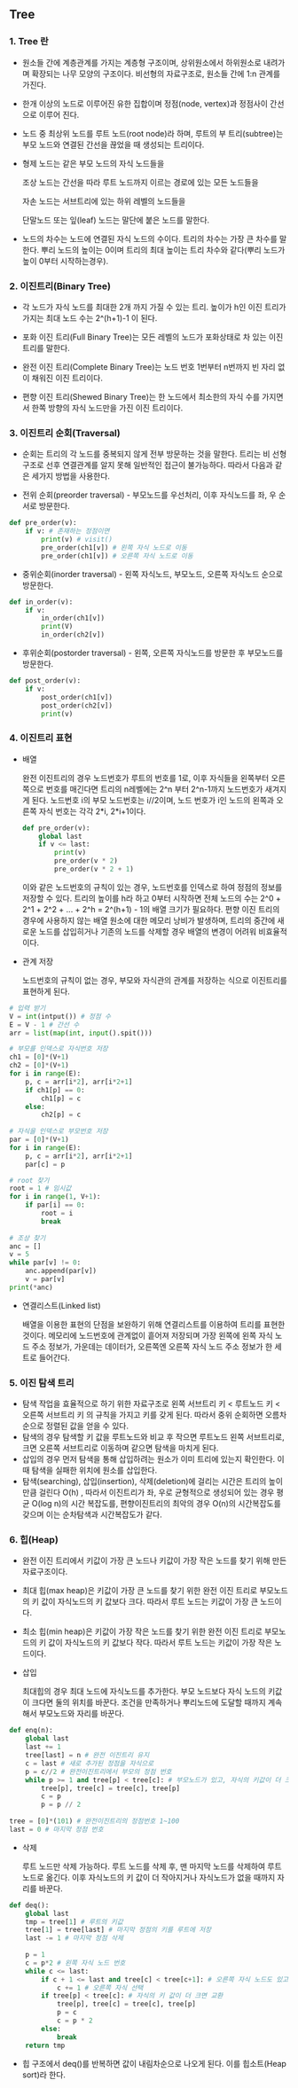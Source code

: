 ## Tree

### 1. Tree 란

- 원소들 간에 계층관계를 가지는 계층형 구조이며, 상위원소에서 하위원소로 내려가며 확장되는 나무 모양의 구조이다. 비선형의 자료구조로, 원소들 간에 1:n 관계를 가진다.

- 한개 이상의 노드로 이루어진 유한 집합이며 정점(node, vertex)과 정점사이 간선으로 이루어 진다.

- 노드 중 최상위 노드를 루트 노드(root node)라 하며, 루트의 부 트리(subtree)는 부모 노드와 연결된 간선을 끊었을 때 생성되는 트리이다.

- 형제 노드는 같은 부모 노드의 자식 노드들을

  조상 노드는 간선을 따라 루트 노드까지 이르는 경로에 있는 모든 노드들을

  자손 노드는 서브트리에 있는 하위 레벨의 노드들을

  단말노드 또는 잎(leaf) 노드는 말단에 붙은 노드를 말한다.

- 노드의 차수는 노드에 연결된 자식 노드의 수이다. 트리의 차수는 가장 큰 차수를 말한다. 뿌리 노드의 높이는 0이며 트리의 최대 높이는 트리 차수와 같다(뿌리 노드가 높이 0부터 시작하는경우).



### 2. 이진트리(Binary Tree)

- 각 노드가 자식 노드를 최대한 2개 까지 가질 수 있는 트리. 높이가 h인 이진 트리가 가지는 최대 노드 수는 2^(h+1)-1 이 된다.
- 포화 이진 트리(Full Binary Tree)는 모든 레벨의 노드가 포화상태로 차 있는 이진 트리를 말한다.

- 완전 이진 트리(Complete Binary Tree)는 노드 번호 1번부터 n번까지 빈 자리 없이 채워진 이진 트리이다.
- 편향 이진 트리(Shewed Binary Tree)는 한 노드에서 최소한의 자식 수를 가지면서 한쪽 방향의 자식 노드만을 가진 이진 트리이다.



### 3. 이진트리 순회(Traversal)

- 순회는 트리의 각 노드를 중복되지 않게 전부 방문하는 것을 말한다. 트리는 비 선형 구조로 선후 연결관계를 알지 못해 일반적인 접근이 불가능하다. 따라서 다음과 같은 세가지 방법을 사용한다.

- 전위 순회(preorder traversal) - 부모노드를 우선처리, 이후 자식노드를 좌, 우 순서로 방문한다.

```python
def pre_order(v):
    if v: # 존재하는 정점이면
        print(v) # visit()
        pre_order(ch1[v]) # 왼쪽 자식 노드로 이동
        pre_order(ch1[v]) # 오른쪽 자식 노드로 이동
```

- 중위순회(inorder traversal) - 왼쪽 자식노드, 부모노드, 오른쪽 자식노드 순으로 방문한다.

```python
def in_order(v):
    if v:
        in_order(ch1[v])
        print(V)
        in_order(ch2[v])
```

- 후위순회(postorder traversal) - 왼쪽, 오른쪽 자식노드를 방문한 후 부모노드를 방문한다.

```python
def post_order(v):
    if v:
        post_order(ch1[v])
        post_order(ch2[v])
        print(v)
```



### 4. 이진트리 표현

- 배열

  완전 이진트리의 경우 노드번호가 루트의 번호를 1로, 이후 자식들을 왼쪽부터 오른쪽으로 번호를 매긴다면 트리의 n레벨에는 2^n 부터 2^n-1까지 노드번호가 새겨지게 된다. 노드번호 i의 부모 노드번호는 i//2이며, 노드 번호가 i인 노드의 왼쪽과 오른쪽 자식 번호는 각각 2\*i, 2\*i+1이다.

  ```python
  def pre_order(v):
      global last
      if v <= last:
          print(v)
          pre_order(v * 2)
          pre_order(v * 2 + 1)
  ```

  이와 같은 노드번호의 규칙이 있는 경우, 노드번호를 인덱스로 하여 정점의 정보를 저장할 수 있다. 트리의 높이를 h라 하고 0부터 시작하면 전체 노드의 수는 2^0 + 2^1 + 2^2 + ... + 2^h = 2^(h+1) - 1의 배열 크기가 필요하다. 편향 이진 트리의 경우에 사용하지 않는 배열 원소에 대한 메모리 낭비가 발생하며, 트리의 중간에 새로운 노드를 삽입히거나 기존의 노드를 삭제할 경우 배열의 변경이 어려워 비효율적이다.

- 관계 저장

  노드번호의 규칙이 없는 경우, 부모와 자식관의 관계를 저장하는 식으로 이진트리를 표현하게 된다.

```python
# 입력 받기
V = int(intput()) # 정점 수
E = V - 1 # 간선 수
arr = list(map(int, input().spit()))

# 부모를 인덱스로 자식번호 저장
ch1 = [0]*(V+1)
ch2 = [0]*(V+1)
for i in range(E):
    p, c = arr[i*2], arr[i*2+1]
    if ch1[p] == 0:
        ch1[p] = c
    else:
        ch2[p] = c
        
# 자식을 인덱스로 부모번호 저장
par = [0]*(V+1)
for i in range(E):
    p, c = arr[i*2], arr[i*2+1]
    par[c] = p

# root 찾기
root = 1 # 임시값
for i in range(1, V+1):
    if par[i] == 0:
        root = i
        break
        
# 조상 찾기
anc = []
v = 5
while par[v] != 0:
    anc.append(par[v])
    v = par[v]
print(*anc)
```

- 연결리스트(Linked list)

  배열을 이용한 표현의 단점을 보완하기 위해 연결리스트를 이용하여 트리를 표현한 것이다. 메모리에 노드번호에 관계없이 흩어져 저장되며 가장 왼쪽에 왼쪽 자식 노드 주소 정보가, 가운데는 데이터가, 오른쪽엔 오른쪽 자식 노드 주소 정보가 한 세트로 들어간다.



### 5. 이진 탐색 트리

- 탐색 작업을 효율적으로 하기 위한 자료구조로 왼쪽 서브트리 키 < 루트노드 키 < 오른쪽 서브트리 키 의 규칙을 가지고 키를 갖게 된다. 따라서 중위 순회하면 오름차순으로 정렬된 값을 얻을 수 있다.
- 탐색의 경우 탐색할 키 값을 루트노드와 비교 후 작으면 루트노드 왼쪽 서브트리로, 크면 오른쪽 서브트리로 이동하며 같으면 탐색을 마치게 된다.
- 삽입의 경우 먼저 탐색을 통해 삽입하려는 원소가 이미 트리에 있는지 확인한다. 이 때 탐색을 실패한 위치에 원소를 삽입한다.
- 탐색(searching), 삽입(insertion), 삭제(deletion)에 걸리는 시간은 트리의 높이만큼 걸린다 O(h) , 따라서 이진트리가 좌, 우로 균형적으로 생성되어 있는 경우 평균 O(log n)의 시간 복잡도를, 편향이진트리의 최악의 경우 O(n)의 시간복잡도를 갖으며 이는 순차탐색과 시간복잡도가 같다.



### 6. 힙(Heap)

- 완전 이진 트리에서 키값이 가장 큰 노드나 키값이 가장 작은 노드를 찾기 위해 만든 자료구조이다.
- 최대 힙(max heap)은 키값이 가장 큰 노드를 찾기 위한 완전 이진 트리로 부모노드의 키 값이 자식노드의 키 값보다 크다. 따라서 루트 노드는 키값이 가장 큰 노드이다.
- 최소 힙(min heap)은 키값이 가장 작은 노드를 찾기 위한 완전 이진 트리로 부모노드의 키 값이 자식노드의 키 값보다 작다. 따라서 루트 노드는 키값이 가장 작은 노드이다.



- 삽입

  최대힙의 경우 최대 노드에 자식노드를 추가한다. 부모 노드보다 자식 노드의 키값이 크다면 둘의 위치를 바꾼다. 조건을 만족하거나 뿌리노드에 도달할 때까지 계속해서 부모노드와 자리를 바꾼다.

```python
def enq(n):
    global last
    last += 1
    tree[last] = n # 완전 이진트리 유지
    c = last # 새로 추가된 정점을 자식으로
    p = c//2 # 완전이진트리에서 부모의 정점 번호
    while p >= 1 and tree[p] < tree[c]: # 부모노드가 있고, 자식의 키값이 더 크면 교환
        tree[p], tree[c] = tree[c], tree[p]
		c = p
        p = p // 2
    
tree = [0]*(101) # 완전이진트리의 정점번호 1~100
last = 0 # 마지막 정점 번호
```

- 삭제

  루트 노드만 삭제 가능하다. 루트 노드를 삭제 후, 맨 마지막 노드를 삭제하여 루트 노드로 옮긴다. 이후 자식노드의 키 값이 더 작아지거나 자식노드가 없을 때까지 자리를 바꾼다.

```python
def deq():
    global last
    tmp = tree[1] # 루트의 키값
    tree[1] = tree[last] # 마지막 정점의 키를 루트에 저장
    last -= 1 # 마지막 정점 삭제
    
    p = 1
    c = p*2 # 왼쪽 자식 노드 번호
    while c <= last:
        if c + 1 <= last and tree[c] < tree[c+1]: # 오른쪽 자식 노드도 있고 더 크면
            c += 1 # 오른쪽 자식 선택
        if tree[p] < tree[c]: # 자식의 키 값이 더 크면 교환
            tree[p], tree[c] = tree[c], tree[p]
            p = c
            c = p * 2
        else:
            break
    return tmp
```

- 힙 구조에서 deq()를 반복하면 값이 내림차순으로 나오게 된다. 이를 힙소트(Heap sort)라 한다.
